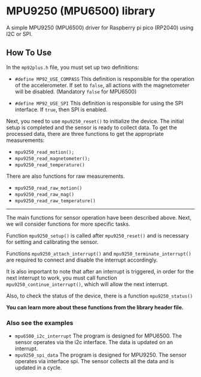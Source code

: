 # MPU9250 (MPU6500) library
A simple MPU9250 (MPU6500) driver for Raspberry pi pico (RP2040) using I2C or SPI.

## How To Use
In the `mp92plus.h` file, you must set up two definitions:
* `#define MP92_USE_COMPASS`
This definition is responsible for the operation of the accelerometer. If set to `false`, all actions with the magnetometer will be disabled.
(Mandatory `false` for MPU6500)

* `#define MP92_USE_SPI`
This definition is responsible for using the SPI interface. If `true`, then SPI is enabled.

Next, you need to use `mpu9250_reset()` to initialize the device.
The initial setup is completed and the sensor is ready to collect data.
To get the processed data, there are three functions to get the appropriate measurements:
* `mpu9250_read_motion();`
* `mpu9250_read_magnetometer();`
* `mpu9250_read_temperature()`

There are also functions for raw measurements.
* `mpu9250_read_raw_motion()`
* `mpu9250_read_raw_mag()`
* `mpu9250_read_raw_temperature()`
- - -
The main functions for sensor operation have been described above. Next, we will consider functions for more specific tasks.

Function `mpu9250_setup()` is called after `mpu9250_reset()` and is necessary for setting and calibrating the sensor.

Functions `mpu9250_attach_interrupt()` and `mpu9250_terminate_interrupt()` are required to connect and disable the interrupt accordingly.

It is also important to note that after an interrupt is triggered, in order for the next interrupt to work, you must call function `mpu9250_continue_interrupt()`, which will allow the next interrupt.

Also, to check the status of the device, there is a function `mpu9250_status()`

**You can learn more about these functions from the library header file.**
### Also see the examples
* `mpu6500_i2c_interrupt`
The program is designed for MPU6500. The sensor operates via the i2c interface. The data is updated on an interrupt.
* `mpu9250_spi_data`
The program is designed for MPU9250. The sensor operates via interface spi. The sensor collects all the data and is updated in a cycle.